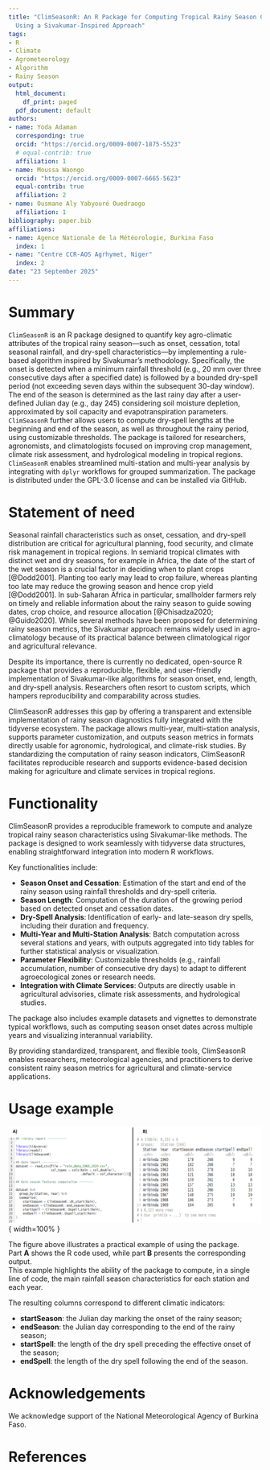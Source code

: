 ```yaml
---
title: "ClimSeasonR: An R Package for Computing Tropical Rainy Season Characteristics
  Using a Sivakumar-Inspired Approach"
tags:
- R
- Climate
- Agrometeorology
- Algorithm
- Rainy Season
output:
  html_document:
    df_print: paged
  pdf_document: default
authors:
- name: Yoda Adaman
  corresponding: true
  orcid: "https://orcid.org/0009-0007-1875-5523"
  # equal-contrib: true
  affiliation: 1
- name: Moussa Waongo
  orcid: "https://orcid.org/0009-0007-6665-5623"
  equal-contrib: true
  affiliation: 2
- name: Ousmane Aly Yabyouré Ouedraogo
  affiliation: 1
bibliography: paper.bib
affiliations:
- name: Agence Nationale de la Météorologie, Burkina Faso
  index: 1
- name: "Centre CCR-AOS Agrhymet, Niger"
  index: 2
date: "23 September 2025"
---
```


# Summary

`ClimSeasonR` is an R package designed to quantify key agro-climatic attributes of the tropical rainy season—such as onset, cessation, total seasonal rainfall, and dry-spell characteristics—by implementing a rule-based algorithm inspired by Sivakumar’s methodology. Specifically, the onset is detected when a minimum rainfall threshold (e.g., 20 mm over three consecutive days after a specified date) is followed by a bounded dry-spell period (not exceeding seven days within the subsequent 30-day window). The end of the season is determined as the last rainy day after a user-defined Julian day (e.g., day 245) considering soil moisture depletion, approximated by soil capacity and evapotranspiration parameters. `ClimSeasonR` further allows users to compute dry-spell lengths at the beginning and end of the season, as well as throughout the rainy period, using customizable thresholds. The package is tailored for researchers, agronomists, and climatologists focused on improving crop management, climate risk assessment, and hydrological modeling in tropical regions. `ClimSeasonR` enables streamlined multi-station and multi-year analysis by integrating with `dplyr` workflows for grouped summarization. The package is distributed under the GPL-3.0 license and can be installed via GitHub.

# Statement of need

Seasonal rainfall characteristics such as onset, cessation, and dry-spell distribution are critical for agricultural planning, food security, and climate risk management in tropical regions. In semiarid tropical climates with distinct wet and dry seasons, for example in Africa, the date of the start of the wet season is a crucial factor in deciding when to plant crops [@Dodd2001]. Planting too early may lead to crop failure, whereas planting too late may reduce the growing season and hence crop yield [@Dodd2001].
In sub-Saharan Africa in particular, smallholder farmers rely on timely and reliable information about the rainy season to guide sowing dates, crop choice, and resource allocation [@Chisadza2020; @Guido2020]. While several methods have been proposed for determining rainy season metrics, the Sivakumar approach remains widely used in agro-climatology because of its practical balance between climatological rigor and agricultural relevance.

Despite its importance, there is currently no dedicated, open-source R package that provides a reproducible, flexible, and user-friendly implementation of Sivakumar-like algorithms for season onset, end, length, and dry-spell analysis. Researchers often resort to custom scripts, which hampers reproducibility and comparability across studies.

ClimSeasonR addresses this gap by offering a transparent and extensible implementation of rainy season diagnostics fully integrated with the tidyverse ecosystem. The package allows multi-year, multi-station analysis, supports parameter customization, and outputs season metrics in formats directly usable for agronomic, hydrological, and climate-risk studies. By standardizing the computation of rainy season indicators, ClimSeasonR facilitates reproducible research and supports evidence-based decision making for agriculture and climate services in tropical regions.

# Functionality

ClimSeasonR provides a reproducible framework to compute and analyze tropical rainy season characteristics using Sivakumar-like methods. The package is designed to work seamlessly with tidyverse data structures, enabling straightforward integration into modern R workflows.

Key functionalities include:

- **Season Onset and Cessation**: Estimation of the start and end of the rainy season using rainfall thresholds and dry-spell criteria.
- **Season Length**: Computation of the duration of the growing period based on detected onset and cessation dates.
- **Dry-Spell Analysis**: Identification of early- and late-season dry spells, including their duration and frequency.
- **Multi-Year and Multi-Station Analysis**: Batch computation across several stations and years, with outputs aggregated into tidy tables for further statistical analysis or visualization.
- **Parameter Flexibility**: Customizable thresholds (e.g., rainfall accumulation, number of consecutive dry days) to adapt to different agroecological zones or research needs.
- **Integration with Climate Services**: Outputs are directly usable in agricultural advisories, climate risk assessments, and hydrological studies.

The package also includes example datasets and vignettes to demonstrate typical workflows, such as computing season onset dates across multiple years and visualizing interannual variability.

By providing standardized, transparent, and flexible tools, ClimSeasonR enables researchers, meteorological agencies, and practitioners to derive consistent rainy season metrics for agricultural and climate-service applications.

# Usage example

![Caption for example figure.](Illustration.png){ width=100% }

The figure above illustrates a practical example of using the package.  
Part **A** shows the R code used, while part **B** presents the corresponding output.  
This example highlights the ability of the package to compute, in a single line of code, the main rainfall season characteristics for each station and each year.  

The resulting columns correspond to different climatic indicators:  
- **startSeason**: the Julian day marking the onset of the rainy season;  
- **endSeason**: the Julian day corresponding to the end of the rainy season;  
- **startSpell**: the length of the dry spell preceding the effective onset of the season;  
- **endSpell**: the length of the dry spell following the end of the season.

# Acknowledgements

We acknowledge support of the National Meteorological Agency of Burkina Faso.

# References

